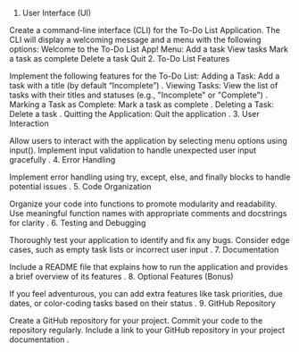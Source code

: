 1. User Interface (UI)

Create a command-line interface (CLI) for the To-Do List Application. The CLI will display a welcoming message and a menu with the following options:
Welcome to the To-Do List App!
Menu:
Add a task
View tasks
Mark a task as complete
Delete a task
Quit 
2. To-Do List Features

Implement the following features for the To-Do List:
Adding a Task: Add a task with a title (by default “Incomplete”) 
.
Viewing Tasks: View the list of tasks with their titles and statuses (e.g., "Incomplete" or "Complete") 
.
Marking a Task as Complete: Mark a task as complete 
.
Deleting a Task: Delete a task 
.
Quitting the Application: Quit the application 
.
3. User Interaction

Allow users to interact with the application by selecting menu options using input(). Implement input validation to handle unexpected user input gracefully 
.
4. Error Handling

Implement error handling using try, except, else, and finally blocks to handle potential issues 
.
5. Code Organization

Organize your code into functions to promote modularity and readability. Use meaningful function names with appropriate comments and docstrings for clarity 
.
6. Testing and Debugging

Thoroughly test your application to identify and fix any bugs. Consider edge cases, such as empty task lists or incorrect user input 
.
7. Documentation

Include a README file that explains how to run the application and provides a brief overview of its features 
.
8. Optional Features (Bonus)

If you feel adventurous, you can add extra features like task priorities, due dates, or color-coding tasks based on their status 
.
9. GitHub Repository

Create a GitHub repository for your project. Commit your code to the repository regularly. Include a link to your GitHub repository in your project documentation 
.
